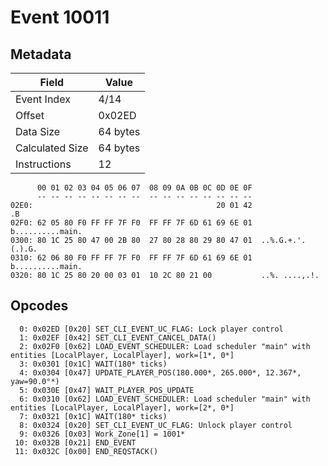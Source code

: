 # Event 10011

## Metadata

| Field           | Value    |
|-----------------|----------|
| Event Index     | 4/14     |
| Offset          | 0x02ED   |
| Data Size       | 64 bytes |
| Calculated Size | 64 bytes |
| Instructions    | 12       |

```
      00 01 02 03 04 05 06 07  08 09 0A 0B 0C 0D 0E 0F
      -- -- -- -- -- -- -- --  -- -- -- -- -- -- -- --
02E0:                                         20 01 42                .B
02F0: 62 05 80 F0 FF FF 7F F0  FF FF 7F 6D 61 69 6E 01  b..........main.
0300: 80 1C 25 80 47 00 2B 80  27 80 28 80 29 80 47 01  ..%.G.+.'.(.).G.
0310: 62 06 80 F0 FF FF 7F F0  FF FF 7F 6D 61 69 6E 01  b..........main.
0320: 80 1C 25 80 20 00 03 01  10 2C 80 21 00           ..%. ....,.!.   
```

## Opcodes

```
  0: 0x02ED [0x20] SET_CLI_EVENT_UC_FLAG: Lock player control
  1: 0x02EF [0x42] SET_CLI_EVENT_CANCEL_DATA()
  2: 0x02F0 [0x62] LOAD_EVENT_SCHEDULER: Load scheduler "main" with entities [LocalPlayer, LocalPlayer], work=[1*, 0*]
  3: 0x0301 [0x1C] WAIT(180* ticks)
  4: 0x0304 [0x47] UPDATE_PLAYER_POS(180.000*, 265.000*, 12.367*, yaw=90.0°*)
  5: 0x030E [0x47] WAIT_PLAYER_POS_UPDATE
  6: 0x0310 [0x62] LOAD_EVENT_SCHEDULER: Load scheduler "main" with entities [LocalPlayer, LocalPlayer], work=[2*, 0*]
  7: 0x0321 [0x1C] WAIT(180* ticks)
  8: 0x0324 [0x20] SET_CLI_EVENT_UC_FLAG: Unlock player control
  9: 0x0326 [0x03] Work_Zone[1] = 1001*
 10: 0x032B [0x21] END_EVENT
 11: 0x032C [0x00] END_REQSTACK()
```
